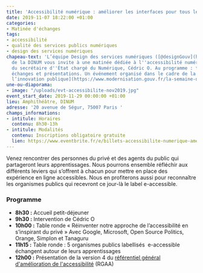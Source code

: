 ```yaml
---
title: 'Accessibilité numérique : améliorer les interfaces pour tous les usagers'
date: 2019-11-07 18:22:00 +01:00
categories:
- Matinée d'échanges
tags:
- accessibilité
- qualité des services publics numériques
- design des services numériques
chapeau-text: 'L’équipe Design des services numériques ([@designGouv](https://twitter.com/DesignGouv))
  de la DINUM vous invite à une matinée dédiée à l''accessibilité numérique, en présence
  du secrétaire d''État chargé du Numérique, Cédric O. Au programme : tables rondes,
  échanges et présentations. Un événement organisé dans le cadre de la [semaine de
  l’innovation publique](https://www.modernisation.gouv.fr/la-semaine-de-linnovation-publique).'
une-ou-diaporama:
- image: "/uploads/evt-accessibilite-nov2019.jpg"
event_start_date: 2019-11-29 00:00:00 +01:00
lieu: Amphithéâtre, DINUM
adresse: '20 avenue de Ségur, 75007 Paris '
champs_informations:
- intitule: Horaires
  contenu: 8h30-13h
- intitule: Modalités
  contenu: Inscriptions obligatoire gratuite
  lien: https://www.eventbrite.fr/e/billets-accessibilite-numerique-ameliorer-les-interfaces-pour-tous-les-usagers-75318067367?aff=twitter
---
```


Venez rencontrer des personnes du privé et des agents du public qui partageront leurs apprentissages. Nous pourrons ensemble réfléchir aux différents leviers qui s’offrent à chacun pour mettre en place des expérience en ligne accessibles. Nous en profiterons aussi pour reconnaître les organismes publics qui recevront ce jour-là le label e-accessible. 


### Programme

* **8h30  :** Accueil petit-déjeuner
* **9h30 :** Intervention de Cédric O
* **10h00 :** Table ronde « Réinventer notre approche de l’accessibilité en s’inspirant du privé » 
Avec Google, Microsoft, Open Source Politics, Orange, Simplon et Tanaguru
* **11h15 :** Table ronde : 5 organismes publics labellisés  e-accessible échangent autour de leurs apprentissages
* **12h00 :** Présentation de la version 4 du [référentiel général d'amélioration de l'accessibilité](https://www.numerique.gouv.fr/publications/rgaa-accessibilite/) (RGAA)